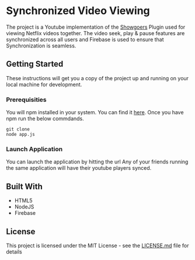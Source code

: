 # Synchronized Video Viewing

The project is a Youtube implementation of the [Showgoers](http://showgoers.tv/) Plugin used for viewing Netflix videos together. 
The video seek, play & pause features are synchronized across all users and Firebase is used to ensure that Synchronization is seamless.


## Getting Started

These instructions will get you a copy of the project up and running on your local machine for development.

### Prerequisities

You will npm installed in your system. You can find it [here](http://blog.npmjs.org/post/85484771375/how-to-install-npm). Once you have npm run the below commdands.



```
git clone
node app.js
```

### Launch Application

You can launch the application by hitting the url
Any of your friends running the same application will have their youtube players synced.


## Built With

* HTML5
* NodeJS
* Firebase

## License

This project is licensed under the MIT License - see the [LICENSE.md](LICENSE.md) file for details


